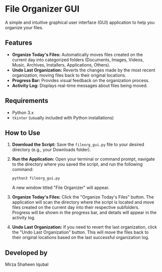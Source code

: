 # File Organizer GUI

A simple and intuitive graphical user interface (GUI) application to help you organize your files.

## Features

*   **Organize Today's Files:** Automatically moves files created on the current day into categorized folders (Documents, Images, Videos, Music, Archives, Installers, Applications, Others).
*   **Undo Last Organization:** Reverts the changes made by the most recent organization, moving files back to their original locations.
*   **Progress Bar:** Provides visual feedback on the organization process.
*   **Activity Log:** Displays real-time messages about files being moved.

## Requirements

*   Python 3.x
*   `tkinter` (usually included with Python installations)

## How to Use

1.  **Download the Script:**
    Save the `fileorg_gui.py` file to your desired directory (e.g., your Downloads folder).

2.  **Run the Application:**
    Open your terminal or command prompt, navigate to the directory where you saved the script, and run the following command:

    ```bash
    python3 fileorg_gui.py
    ```

    A new window titled "File Organizer" will appear.

3.  **Organize Today's Files:**
    Click the "Organize Today's Files" button. The application will scan the directory where the script is located and move files created on the current day into their respective subfolders. Progress will be shown in the progress bar, and details will appear in the activity log.

4.  **Undo Last Organization:**
    If you need to revert the last organization, click the "Undo Last Organization" button. This will move the files back to their original locations based on the last successful organization log.

## Developed by

Mirza Shaheen Iqubal
